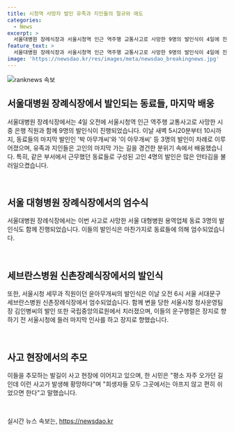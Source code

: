 ```yaml
---
title: 시청역 사망자 발인 유족과 지인들의 절규와 애도
categories:
  - News
excerpt: >
  서울대병원 장례식장과 서울시청역 인근 역주행 교통사고로 사망한 9명의 발인식이 4일에 진행됐다. 사람들은 고인의 마지막 가는 길을 본관이나 서소문청사에서 기다리며 눈물로 배웅했다. 이들의 동료 직원들 수십 명도 함께 마지막 인사를 했다. 이들을 추모하는 발길은 이어지고 있다. 사고 현장을 추모하며 평화한 휴식을 빈다는 시민의 발언도 이목을 끌었다.
feature_text: >
  서울대병원 장례식장과 서울시청역 인근 역주행 교통사고로 사망한 9명의 발인식이 4일에 진행됐다. 사람들은 고인의 마지막 가는 길을 본관이나 서소문청사에서 기다리며 눈물로 배웅했다. 이들의 동료 직원들 수십 명도 함께 마지막 인사를 했다. 이들을 추모하는 발길은 이어지고 있다. 사고 현장을 추모하며 평화한 휴식을 빈다는 시민의 발언도 이목을 끌었다.
image: 'https://newsdao.kr/res/images/meta/newsdao_breakingnews.jpg'
---
```


<p><img src="https://newsdao.kr/res/images/meta/newsdao_breakingnews.jpg" alt="ranknews 속보" /></p>

<h2 data-ke-size="size26">서울대병원 장례식장에서 발인되는 동료들, 마지막 배웅</h2>

<p>서울대병원 장례식장에서는 4일 오전에 서울시청역 인근 역주행 교통사고로 사망한 시중 은행 직원과 함께 9명의 발인식이 진행되었습니다. 이날 새벽 5시20분부터 10시까지, 동료들의 마지막 발인인 '박 아무개씨'와 '이 아무개씨' 등 3명의 발인이 차례로 이루어졌으며, 유족과 지인들은 고인의 마지막 가는 길을 경건한 분위기 속에서 배웅했습니다. 특히, 같은 부서에서 근무했던 동료들로 구성된 고인 4명의 발인은 많은 안타김을 불러일으켰습니다. <p data-ke-size="size16">&nbsp;</p></p>

<h2 data-ke-size="size26">서울 대형병원 장례식장에서의 엄수식</h2>

<p>서울대병원 장례식장에서는 이번 사고로 사망한 서울 대형병원 용역업체 동료 3명의 발인식도 함께 진행되었습니다. 이들의 발인식은 마찬가지로 동료들에 의해 엄수되었습니다. <p data-ke-size="size16">&nbsp;</p></p>

<h2 data-ke-size="size26">세브란스병원 신촌장례식장에서의 발인식</h2>

<p>또한, 서울시청 세무과 직원이던 윤아무개씨의 발인식은 이날 오전 6시 서울 서대문구 세브란스병원 신촌장례식장에서 엄수되었습니다. 함께 변을 당한 서울시청 청사운영팀장 김인병씨의 발인 또한 국립중앙의료원에서 치러졌으며, 이들의 운구행렬은 장지로 향하기 전 서울시청에 들러 마지막 인사를 하고 장지로 향했습니다. <p data-ke-size="size16">&nbsp;</p></p>

<h2 data-ke-size="size26">사고 현장에서의 추모</h2>

<p>이들을 추모하는 발길이 사고 현장에 이어지고 있으며, 한 시민은 "평소 자주 오가던 길인데 이런 사고가 발생해 황망하다"며 "희생자들 모두 그곳에서는 아프지 않고 편히 쉬었으면 한다"고 말했습니다. <p data-ke-size="size16">&nbsp;</p></p>
실시간 뉴스 속보는, <a href="https://newsdao.kr" rel="dofollow">https://newsdao.kr</a>



